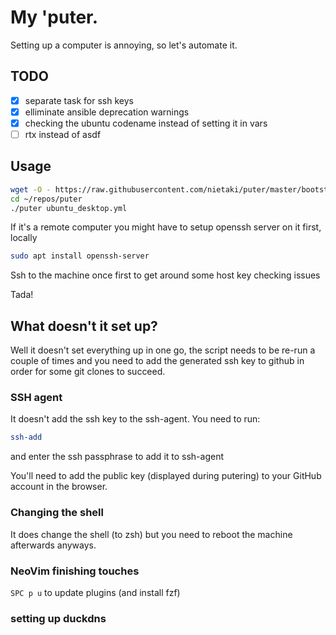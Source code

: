 # My 'puter.

Setting up a computer is annoying, so let's automate it.

## TODO
- [x] separate task for ssh keys
- [x] elliminate ansible deprecation warnings
- [x] checking the ubuntu codename instead of setting it in vars
- [ ] rtx instead of asdf

## Usage

```sh
wget -O - https://raw.githubusercontent.com/nietaki/puter/master/bootstrap.sh | bash
cd ~/repos/puter
./puter ubuntu_desktop.yml
```

If it's a remote computer you might have to setup openssh server on it first, locally

```sh
sudo apt install openssh-server
```

Ssh to the machine once first to get around some host key checking issues

Tada!

## What doesn't it set up?

Well it doesn't set everything up in one go, the script needs
to be re-run a couple of times and you need to add the generated ssh key to github
in order for some git clones to succeed.

### SSH agent
It doesn't add the ssh key to the ssh-agent. You need to run:

```sh
ssh-add
```
and enter the ssh passphrase to add it to ssh-agent

You'll need to add the public key (displayed during putering)
to your GitHub account in the browser.

### Changing the shell

It does change the shell (to zsh) but you need to reboot the
machine afterwards anyways.

### NeoVim finishing touches

`SPC p u` to update plugins (and install fzf)

### setting up duckdns


